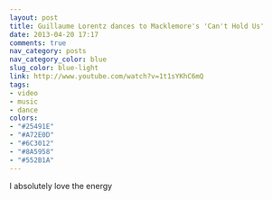 ```yaml
---
layout: post
title: Guillaume Lorentz dances to Macklemore's 'Can't Hold Us'
date: 2013-04-20 17:17
comments: true
nav_category: posts
nav_category_color: blue
slug_color: blue-light
link: http://www.youtube.com/watch?v=1t1sYKhC6mQ
tags:
- video
- music
- dance
colors:
- "#25491E"
- "#A72E0D"
- "#6C3012"
- "#8A5958"
- "#552B1A"
---
```


I absolutely love the energy
